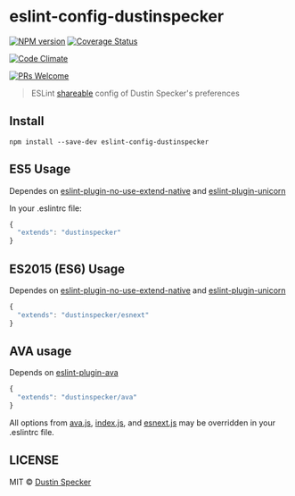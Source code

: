 # eslint-config-dustinspecker
[![NPM version](https://badge.fury.io/js/eslint-config-dustinspecker.svg)](https://badge.fury.io/js/eslint-config-dustinspecker)
[![Coverage Status](https://img.shields.io/coveralls/dustinspecker/eslint-config-dustinspecker.svg)](https://coveralls.io/r/dustinspecker/eslint-config-dustinspecker?branch=main)

[![Code Climate](https://codeclimate.com/github/dustinspecker/eslint-config-dustinspecker/badges/gpa.svg)](https://codeclimate.com/github/dustinspecker/eslint-config-dustinspecker)

[![PRs Welcome](https://img.shields.io/badge/PRs-welcome-brightgreen.svg?style=flat-square)](http://makeapullrequest.com)

> ESLint [shareable](http://eslint.org/docs/developer-guide/shareable-configs.html) config of Dustin Specker's preferences

## Install
```
npm install --save-dev eslint-config-dustinspecker
```

## ES5 Usage

Dependes on [eslint-plugin-no-use-extend-native](https://github.com/dustinspecker/eslint-plugin-no-use-extend-native) and [eslint-plugin-unicorn](https://github.com/sindresorhus/eslint-plugin-unicorn)

In your .eslintrc file:
```javascript
{
  "extends": "dustinspecker"
}
```

## ES2015 (ES6) Usage

Dependes on [eslint-plugin-no-use-extend-native](https://github.com/dustinspecker/eslint-plugin-no-use-extend-native) and [eslint-plugin-unicorn](https://github.com/sindresorhus/eslint-plugin-unicorn)

```javascript
{
  "extends": "dustinspecker/esnext"
}
```

## AVA usage

Depends on [eslint-plugin-ava](https://github.com/sindresorhus/eslint-plugin-ava)

```javascript
{
  "extends": "dustinspecker/ava"
}
```

All options from [ava.js](ava.js), [index.js](index.js), and [esnext.js](esnext.js) may be overridden in your .eslintrc file.

## LICENSE
MIT © [Dustin Specker](https://github.com/dustinspecker)
